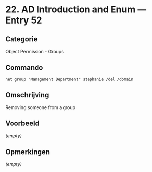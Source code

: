 # 22. AD Introduction and Enum — Entry 52

## Categorie

Object Permission - Groups

## Commando

```
net group "Management Department" stephanie /del /domain
```

## Omschrijving

Removing someone from a group

## Voorbeeld

_(empty)_

## Opmerkingen

_(empty)_

